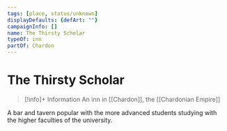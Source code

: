 ```yaml
---
tags: [place, status/unknown]
displayDefaults: {defArt: ""}
campaignInfo: []
name: The Thirsty Scholar
typeOf: inn
partOf: Chardon
---
```

# The Thirsty Scholar
>[!info]+ Information
> An  inn in [[Chardon]], the [[Chardonian Empire]]

A bar and tavern popular with the more advanced students studying with the higher faculties of the university. 

